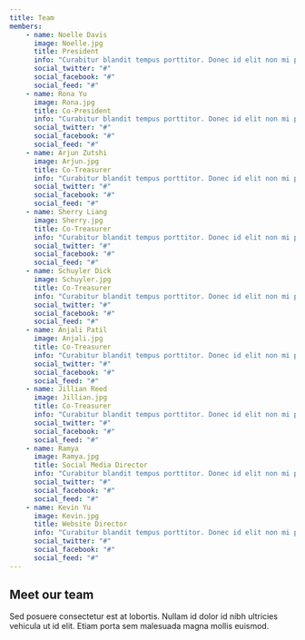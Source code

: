 ```yaml
---
title: Team
members:
    - name: Noelle Davis
      image: Noelle.jpg
      title: President
      info: "Curabitur blandit tempus porttitor. Donec id elit non mi porta gravida at eget metus. Cum sociis natoque penatibus et magnis dis parturient montes, nascetur ridiculus mus."
      social_twitter: "#"
      social_facebook: "#"
      social_feed: "#"
    - name: Rona Yu
      image: Rona.jpg
      title: Co-President
      info: "Curabitur blandit tempus porttitor. Donec id elit non mi porta gravida at eget metus. Cum sociis natoque penatibus et magnis dis parturient montes, nascetur ridiculus mus."
      social_twitter: "#"
      social_facebook: "#"
      social_feed: "#"
    - name: Arjun Zutshi
      image: Arjun.jpg
      title: Co-Treasurer
      info: "Curabitur blandit tempus porttitor. Donec id elit non mi porta gravida at eget metus. Cum sociis natoque penatibus et magnis dis parturient montes, nascetur ridiculus mus."
      social_twitter: "#"
      social_facebook: "#"
      social_feed: "#"
    - name: Sherry Liang
      image: Sherry.jpg
      title: Co-Treasurer
      info: "Curabitur blandit tempus porttitor. Donec id elit non mi porta gravida at eget metus. Cum sociis natoque penatibus et magnis dis parturient montes, nascetur ridiculus mus."
      social_twitter: "#"
      social_facebook: "#"
      social_feed: "#"
    - name: Schuyler Dick
      image: Schuyler.jpg
      title: Co-Treasurer
      info: "Curabitur blandit tempus porttitor. Donec id elit non mi porta gravida at eget metus. Cum sociis natoque penatibus et magnis dis parturient montes, nascetur ridiculus mus."
      social_twitter: "#"
      social_facebook: "#"
      social_feed: "#"
    - name: Anjali Patil
      image: Anjali.jpg
      title: Co-Treasurer
      info: "Curabitur blandit tempus porttitor. Donec id elit non mi porta gravida at eget metus. Cum sociis natoque penatibus et magnis dis parturient montes, nascetur ridiculus mus."
      social_twitter: "#"
      social_facebook: "#"
      social_feed: "#"
    - name: Jillian Reed
      image: Jillian.jpg
      title: Co-Treasurer
      info: "Curabitur blandit tempus porttitor. Donec id elit non mi porta gravida at eget metus. Cum sociis natoque penatibus et magnis dis parturient montes, nascetur ridiculus mus."
      social_twitter: "#"
      social_facebook: "#"
      social_feed: "#"
    - name: Ramya
      image: Ramya.jpg
      title: Social Media Director
      info: "Curabitur blandit tempus porttitor. Donec id elit non mi porta gravida at eget metus. Cum sociis natoque penatibus et magnis dis parturient montes, nascetur ridiculus mus."
      social_twitter: "#"
      social_facebook: "#"
      social_feed: "#"
    - name: Kevin Yu 
      image: Kevin.jpg
      title: Website Director
      info: "Curabitur blandit tempus porttitor. Donec id elit non mi porta gravida at eget metus. Cum sociis natoque penatibus et magnis dis parturient montes, nascetur ridiculus mus."
      social_twitter: "#"
      social_facebook: "#"
      social_feed: "#"
---
```

## Meet our team
Sed posuere consectetur est at lobortis. Nullam id dolor id nibh ultricies vehicula ut id elit. Etiam porta sem malesuada magna mollis euismod.
